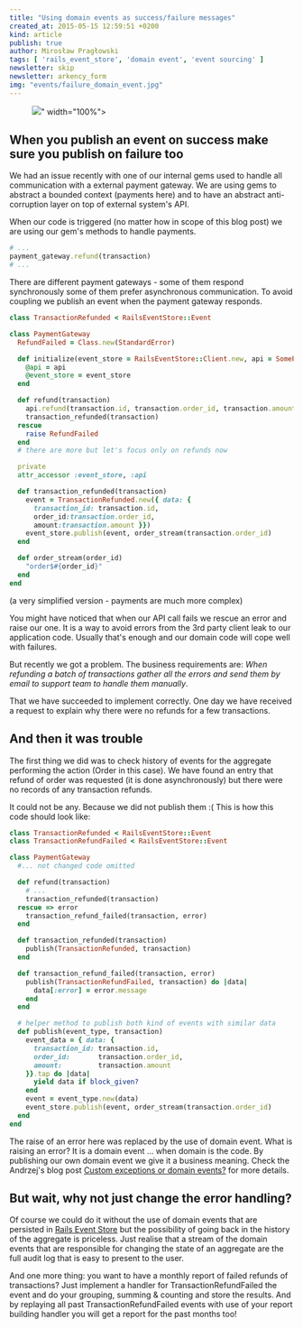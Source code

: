 ```yaml
---
title: "Using domain events as success/failure messages"
created_at: 2015-05-15 12:59:51 +0200
kind: article
publish: true
author: Mirosław Pragłowski
tags: [ 'rails_event_store', 'domain event', 'event sourcing' ]
newsletter: skip
newsletter: arkency_form
img: "events/failure_domain_event.jpg"
---
```


<p>
  <figure>
    <img src="<%= src_fit("events/failure_domain_event.jpg") %>" width="100%">
  </figure>
</p>

## When you publish an event on success make sure you publish on failure too

We had an issue recently with one of our internal gems used to handle all communication with a external payment gateway. We are using gems to abstract a bounded context (payments here) and to have an abstract anti-corruption layer on top of external system's API.

<!-- more -->

When our code is triggered (no matter how in scope of this blog post) we are using our gem's methods to handle payments.

```ruby
# ...
payment_gateway.refund(transaction)
# ...
```

There are different payment gateways - some of them respond synchronously some of them prefer asynchronous communication. To avoid coupling we publish an event when the payment gateway responds.

```ruby
class TransactionRefunded < RailsEventStore::Event

class PaymentGateway
  RefundFailed = Class.new(StandardError)

  def initialize(event_store = RailsEventStore::Client.new, api = SomePaymentGateway::Client.new)
    @api = api
    @event_store = event_store
  end

  def refund(transaction)
    api.refund(transaction.id, transaction.order_id, transaction.amount)
    transaction_refunded(transaction)
  rescue
    raise RefundFailed
  end
  # there are more but let's focus only on refunds now

  private
  attr_accessor :event_store, :api

  def transaction_refunded(transaction)
    event = TransactionRefunded.new({ data: {
      transaction_id: transaction.id,
      order_id:transaction.order_id,
      amount:transaction.amount }})
    event_store.publish(event, order_stream(transaction.order_id)
  end

  def order_stream(order_id)
    "order$#{order_id}"
  end
end
```
(a very simplified version - payments are much more complex)


You might have noticed that when our API call fails we rescue an error and raise our one. It is a way to avoid errors from the 3rd party client leak to our application code. Usually that's enough and our domain code will cope well with failures.

But recently we got a problem. The business requirements are: _When refunding a batch of transactions gather all the errors and send them by email to support team to handle them manually_.

That we have succeeded to implement correctly. One day we have received a request to explain why there were no refunds for  a few transactions.

## And then it was trouble

The first thing we did was to check history of events for the aggregate performing the action (Order in this case). We have found an entry that refund of order was requested (it is done asynchronously) but there were no records of any transaction refunds.

It could not be any. Because we did not publish them :( This is how this code should look like:

```ruby
class TransactionRefunded < RailsEventStore::Event
class TransactionRefundFailed < RailsEventStore::Event

class PaymentGateway
  #... not changed code omitted

  def refund(transaction)
    # ...
    transaction_refunded(transaction)
  rescue => error
    transaction_refund_failed(transaction, error)
  end

  def transaction_refunded(transaction)
    publish(TransactionRefunded, transaction)
  end

  def transaction_refund_failed(transaction, error)
    publish(TransactionRefundFailed, transaction) do |data|
      data[:error] = error.message
    end
  end

  # helper method to publish both kind of events with similar data
  def publish(event_type, transaction)
    event_data = { data: {
      transaction_id: transaction.id,
      order_id:       transaction.order_id,
      amount:         transaction.amount
    }}.tap do |data|
      yield data if block_given?
    end
    event = event_type.new(data)
    event_store.publish(event, order_stream(transaction.order_id)
  end
end
```

The raise of an error here was replaced by the use of domain event. What is raising an error? It is a domain event ... when domain is the code. By publishing our own domain event we give it a business meaning. Check the Andrzej's blog post [Custom exceptions or domain events?](http://andrzejonsoftware.blogspot.com/2014/06/custom-exceptions-or-domain-events.html) for more details.

## But wait, why not just change the error handling?

Of course we could do it without the use of domain events that are persisted in [Rails Event Store](https://github.com/arkency/rails_event_store) but the possibility of going back in the history of the aggregate is priceless. Just realise that a stream of the domain events that are responsible for changing the state of an aggregate are the full audit log that is easy to present to the user.

And one more thing: you want to have a monthly report of failed refunds of transactions? Just implement a handler for TransactionRefundFailed the event and do your grouping, summing & counting and store the results. And by replaying all past TransactionRefundFailed events with use of your report building handler you will get a report for the past months too!
